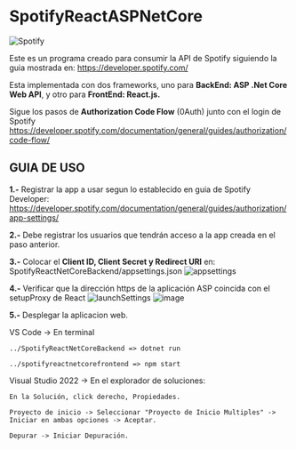 # SpotifyReactASPNetCore

![Spotify](https://user-images.githubusercontent.com/83036818/179426104-293cc5f1-5c80-44cf-832a-66a4cac737b1.jpg)

Este es un programa creado para consumir la API de Spotify siguiendo la guia mostrada en: https://developer.spotify.com/

Esta implementada con dos frameworks, uno para **BackEnd: ASP .Net Core Web API**, y otro para **FrontEnd: React.js.**

Sigue los pasos de **Authorization Code Flow** (0Auth) junto con el login de Spotify https://developer.spotify.com/documentation/general/guides/authorization/code-flow/

## **GUIA DE USO**
**1.-** Registrar la app a usar segun lo establecido en guia de Spotify Developer: https://developer.spotify.com/documentation/general/guides/authorization/app-settings/

**2.-** Debe registrar los usuarios que tendrán acceso a la app creada en el paso anterior.

**3.-** Colocar el **Client ID, Client Secret y Redirect URI** en: SpotifyReactNetCoreBackend/appsettings.json
![appsettings](https://user-images.githubusercontent.com/83036818/179426407-e31faa73-eff3-4ac5-80e5-194bb2c3d58d.PNG)

**4.-** Verificar que la dirección https de la aplicación ASP coincida con el setupProxy de React
![launchSettings](https://user-images.githubusercontent.com/83036818/179426737-c6e02eab-f6ac-4f05-a824-f290faad54a6.PNG)
![image](https://user-images.githubusercontent.com/83036818/179426794-ce14a8f3-61cf-4c2d-bad6-e62f67088160.png)

**5.-** Desplegar la aplicacion web.

VS Code -> En terminal

    ../SpotifyReactNetCoreBackend => dotnet run
    
    ../spotifyreactnetcorefrontend => npm start
 
 
Visual Studio 2022 -> En el explorador de soluciones:

    En la Solución, click derecho, Propiedades.

    Proyecto de inicio -> Seleccionar "Proyecto de Inicio Multiples" -> Iniciar en ambas opciones -> Aceptar.

    Depurar -> Iniciar Depuración.
